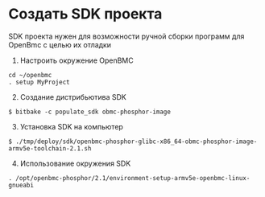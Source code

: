# Создать SDK проекта

SDK проекта нужен для возможности ручной сборки программ для OpenBmc с целью их отладки
1) Настроить окружение OpenBMC
```
cd ~/openbmc
. setup MyProject
```
2) Создание дистрибьютива SDK
```
$ bitbake -c populate_sdk obmc-phosphor-image
```
3) Установка SDK на компьютер
```
$ ./tmp/deploy/sdk/openbmc-phosphor-glibc-x86_64-obmc-phosphor-image-armv5e-toolchain-2.1.sh
```
4) Использование окружения SDK
```
. /opt/openbmc-phosphor/2.1/environment-setup-armv5e-openbmc-linux-gnueabi
```
